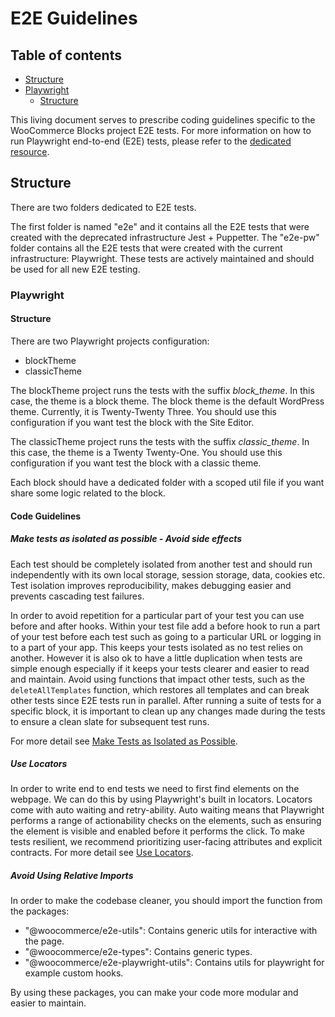 # E2E Guidelines <!-- omit in toc -->

## Table of contents <!-- omit in toc -->

-   [Structure](#structure)
-   [Playwright](#playwright)
    -   [Structure](#structure-1)

This living document serves to prescribe coding guidelines specific to the WooCommerce Blocks project E2E tests. For more information on how to run Playwright end-to-end (E2E) tests, please refer to the [dedicated resource](../../../tests/e2e-pw/README.md).

## Structure

There are two folders dedicated to E2E tests.

The first folder is named "e2e" and it contains all the E2E tests that were created with the deprecated infrastructure Jest + Puppetter. The "e2e-pw" folder contains all the E2E tests that were created with the current infrastructure: Playwright. These tests are actively maintained and should be used for all new E2E testing.

### Playwright

#### Structure

There are two Playwright projects configuration:

- blockTheme
- classicTheme

The blockTheme project runs the tests with the suffix *block_theme*. In this case, the theme is a block theme. The block theme is the default WordPress theme. Currently, it is Twenty-Twenty Three. You should use this configuration if you want test the block with the Site Editor.

The classicTheme project runs the tests with the suffix *classic_theme*. In this case, the theme is a Twenty Twenty-One. You should use this configuration if you want test the block with a classic theme.

Each block should have a dedicated folder with a scoped util file if you want share some logic related to the block.

#### Code Guidelines

##### Make tests as isolated as possible - Avoid side effects

Each test should be completely isolated from another test and should run independently with its own local storage, session storage, data, cookies etc. Test isolation improves reproducibility, makes debugging easier and prevents cascading test failures.

In order to avoid repetition for a particular part of your test you can use before and after hooks. Within your test file add a before hook to run a part of your test before each test such as going to a particular URL or logging in to a part of your app. This keeps your tests isolated as no test relies on another. However it is also ok to have a little duplication when tests are simple enough especially if it keeps your tests clearer and easier to read and maintain. Avoid using functions that impact other tests, such as the `deleteAllTemplates` function, which restores all templates and can break other tests since E2E tests run in parallel. After running a suite of tests for a specific block, it is important to clean up any changes made during the tests to ensure a clean slate for subsequent test runs.

For more detail see [Make Tests as Isolated as Possible](https://playwright.dev/docs/best-practices#make-tests-as-isolated-as-possible).

##### Use Locators

In order to write end to end tests we need to first find elements on the webpage. We can do this by using Playwright's built in locators. Locators come with auto waiting and retry-ability. Auto waiting means that Playwright performs a range of actionability checks on the elements, such as ensuring the element is visible and enabled before it performs the click. To make tests resilient, we recommend prioritizing user-facing attributes and explicit contracts. For more detail see [Use Locators](https://playwright.dev/docs/best-practices#use-locators).

##### Avoid Using Relative Imports

In order to make the codebase cleaner, you should import the function from the packages:

- "@woocommerce/e2e-utils": Contains generic utils for interactive with the page.
- "@woocommerce/e2e-types": Contains generic types.
- "@woocommerce/e2e-playwright-utils": Contains utils for playwright for example custom hooks.

By using these packages, you can make your code more modular and easier to maintain.

